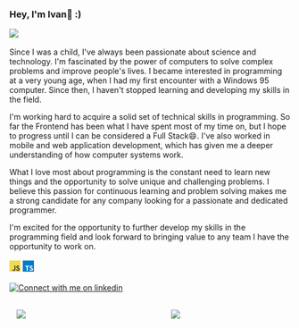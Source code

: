 ### Hey, I'm Ivan👋 :)
<img src="https://img.shields.io/github/followers/JRosSx91?label=Follow&style=social">

Since I was a child, I've always been passionate about science and technology. I'm fascinated by the power of computers to solve complex problems and improve people's lives. I became interested in programming at a very young age, when I had my first encounter with a Windows 95 computer. Since then, I haven't stopped learning and developing my skills in the field.

I'm working hard to acquire a solid set of technical skills in programming. So far the Frontend has been what I have spent most of my time on, but I hope to progress until I can be considered a Full Stack😄. I've also worked in mobile and web application development, which has given me a deeper understanding of how computer systems work.

What I love most about programming is the constant need to learn new things and the opportunity to solve unique and challenging problems. I believe this passion for continuous learning and problem solving makes me a strong candidate for any company looking for a passionate and dedicated programmer.

I'm excited for the opportunity to further develop my skills in the programming field and look forward to bringing value to any team I have the opportunity to work on.
<br/>
<br/>
<code><img height="20" alt="javascript" src="https://raw.githubusercontent.com/github/explore/80688e429a7d4ef2fca1e82350fe8e3517d3494d/topics/javascript/javascript.png"></code>
<code><img height="20" alt="typescript" src="https://raw.githubusercontent.com/github/explore/80688e429a7d4ef2fca1e82350fe8e3517d3494d/topics/typescript/typescript.png"></code>
<a href="https://www.linkedin.com/in/jross91" target="_blank">
  <br/>
  <br/>
<img src="https://img.shields.io/badge/LinkedIn-3572A5?style=for-the-badge&logo=linkedin&logoColor=white#gh-light-mode-only" alt="Connect with me on linkedin" >
<br/>
<br/>
<div style="display:flex;" align="center">
<img max-height="200px" width="50%" style="margin: 0 auto;" src="https://github-readme-stats.vercel.app/api?username=JRosSx91&count_private=true&show_icons=true" />
<img max-height="200px" width="40%" style="margin: 0 auto;" src="https://github-readme-stats.vercel.app/api/top-langs/?username=JRosSx91&layout=compact&langs_count=8" />
</div>
<!--
**JRosSx91/JRosSx91** is a ✨ _special_ ✨ repository because its `README.md` (this file) appears on your GitHub profile.

Here are some ideas to get you started:

- 🔭 I’m currently working on ...
- 🌱 I’m currently learning ...
- 👯 I’m looking to collaborate on ...
- 🤔 I’m looking for help with ...
- 💬 Ask me about ...
- 📫 How to reach me: ...
- 😄 Pronouns: ...
- ⚡ Fun fact: ...
-->
